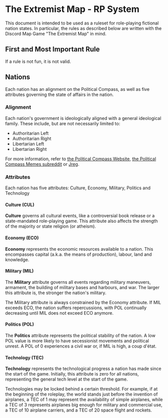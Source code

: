 # The Extremist Map - RP System

This document is intended to be used as a ruleset for role-playing fictional nation states. In particular, the rules as described below are written with the Discord Map Game "The Extremist Map" in mind.

## First and Most Important Rule

If a rule is not fun, it is not valid.

## Nations

Each nation has an alignment on the Political Compass, as well as five attributes governing the state of affairs in the nation.

### Alignment

Each nation's government is ideologically aligned with a general ideological family. These include, but are not necessarily limited to:

- Authoritarian Left
- Authoritarian Right
- Libertarian Left
- Libertarian Right

For more information, refer to [the Political Compass Website](https://politicalcompass.org/), [the Political Compass Memes subreddit](https://farside.link/reddit.com/r/politicalcompassmemes) or [Jreg](https://farside.link/youtube.com/channel/UCGSGPehp0RWfca-kENgBJ9Q).

### Attributes

Each nation has five attributes: Culture, Economy, Military, Politics and Technology

#### Culture (CUL)

**Culture** governs all cultural events, like a controversial book release or a state-mandated role-playing game. This attribute also affects the strength of the majority or state religion (or atheism).

#### Economy (ECO)

**Economy** represents the economic resources available to a nation. This encompasses capital (a.k.a. the means of production), labour, land and knowledge.

#### Military (MIL)

The **Military** attribute governs all events regarding military maneuvers, armament, the building of military bases and harbours, and war. The larger this attribute is, the stronger the nation's military.

The Military attribute is always constrained by the Economy attribute. If MIL exceeds ECO, the nation suffers repercussions, with POL continually decreasing until MIL does not exceed ECO anymore.

#### Politics (POL)

The **Politics** attribute represents the political stability of the nation. A low POL value is more likely to have secessionist movements and political unrest. A POL of 0 experiences a civil war or, if MIL is high, a coup d'état.

#### Technology (TEC)

**Technology** represents the technological progress a nation has made since the start of the game. Initially, this attribute is zero for all nations, representing the general tech level at the start of the game.

Technologies may be locked behind a certain threshold. For example, if at the beginning of the roleplay, the world stands just before the invention of airplanes, a TEC of 1 may represent the availability of simple airplanes, while a TEC of 3 represents airplanes big enough for military and commercial use, a TEC of 10 airplane carriers, and a TEC of 20 space flight and rockets.
